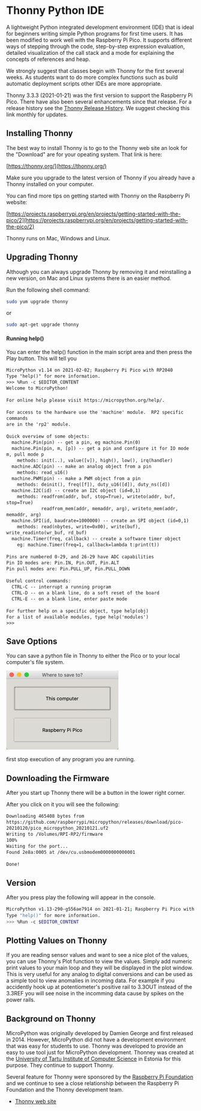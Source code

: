 # Thonny Python IDE
A lightweight Python integrated development environment (IDE) that is ideal for beginners writing simple Python programs for first time users.  It has been modified to work well with the Raspberry Pi Pico.  It supports different ways of stepping through the code, step-by-step expression evaluation, detailed visualization of the call stack and a mode for explaining the concepts of references and heap.

We strongly suggest that classes begin with Thonny for the first several weeks.  As students want to do more complex functions such as build automatic deployment scripts other IDEs are more appropriate.

Thonny 3.3.3 (2021-01-21) was the first version to support the Raspberry Pi Pico.  There have also been several enhancements since that release.  For a release history see the [Thonny Release History](https://github.com/thonny/thonny/blob/master/CHANGELOG.rst).  We suggest checking this link monthly for updates.

## Installing Thonny

The best way to install Thonny is to go to the Thonny web site an look for the "Download" are for your opeating system.  That link is here:

[https://thonny.org/](https://thonny.org/)

Make sure you upgrade to the latest version of Thonny if you already have a Thonny installed on your computer.

You can find more tips on getting started with Thonny on the Raspberry Pi website:

[https://projects.raspberrypi.org/en/projects/getting-started-with-the-pico/2](https://projects.raspberrypi.org/en/projects/getting-started-with-the-pico/2)


Thonny runs on Mac, Windows and Linux.

## Upgrading Thonny

Although you can always upgrade Thonny by removing it and reinstalling a new version, on Mac and Linux systems there is an easier method.

Run the following shell command:

```sh
sudo yum upgrade thonny
```

or

```sh
sudo apt-get upgrade thonny
```

#### Running help()
You can enter the help() function in the main script area and then press the Play button.  This will tell you 

```
MicroPython v1.14 on 2021-02-02; Raspberry Pi Pico with RP2040
Type "help()" for more information.
>>> %Run -c $EDITOR_CONTENT
Welcome to MicroPython!

For online help please visit https://micropython.org/help/.

For access to the hardware use the 'machine' module.  RP2 specific commands
are in the 'rp2' module.

Quick overview of some objects:
  machine.Pin(pin) -- get a pin, eg machine.Pin(0)
  machine.Pin(pin, m, [p]) -- get a pin and configure it for IO mode m, pull mode p
    methods: init(..), value([v]), high(), low(), irq(handler)
  machine.ADC(pin) -- make an analog object from a pin
    methods: read_u16()
  machine.PWM(pin) -- make a PWM object from a pin
    methods: deinit(), freq([f]), duty_u16([d]), duty_ns([d])
  machine.I2C(id) -- create an I2C object (id=0,1)
    methods: readfrom(addr, buf, stop=True), writeto(addr, buf, stop=True)
             readfrom_mem(addr, memaddr, arg), writeto_mem(addr, memaddr, arg)
  machine.SPI(id, baudrate=1000000) -- create an SPI object (id=0,1)
    methods: read(nbytes, write=0x00), write(buf), write_readinto(wr_buf, rd_buf)
  machine.Timer(freq, callback) -- create a software timer object
    eg: machine.Timer(freq=1, callback=lambda t:print(t))

Pins are numbered 0-29, and 26-29 have ADC capabilities
Pin IO modes are: Pin.IN, Pin.OUT, Pin.ALT
Pin pull modes are: Pin.PULL_UP, Pin.PULL_DOWN

Useful control commands:
  CTRL-C -- interrupt a running program
  CTRL-D -- on a blank line, do a soft reset of the board
  CTRL-E -- on a blank line, enter paste mode

For further help on a specific object, type help(obj)
For a list of available modules, type help('modules')
>>> 
```
## Save Options
You can save a python file in Thonny to either the Pico or to your local computer's file system.

![](../img/save-local-pico.png)

first stop execution of any program you are running.

## Downloading the Firmware
After you start up Thonny there will be a button in the lower right corner.

After you click on it you will see the following:
```
Downloading 465408 bytes from https://github.com/raspberrypi/micropython/releases/download/pico-20210120/pico_micropython_20210121.uf2
Writing to /Volumes/RPI-RP2/firmware
100%
Waiting for the port...
Found 2e8a:0005 at /dev/cu.usbmodem0000000000001

Done!
```

## Version
After you press play the following will appear in the console.

```sh
MicroPython v1.13-290-g556ae7914 on 2021-01-21; Raspberry Pi Pico with RP2040
Type "help()" for more information.
>>> %Run -c $EDITOR_CONTENT
```

## Plotting Values on Thonny

If you are reading sensor values and want to see a nice plot of the values, you can use Thonny's Plot function to view the values.  Simply add numeric print values to your main loop and they will be displayed in the plot window.  This is very useful for any analog to digital conversions and can be used as a simple tool to view anomalies in incoming data.  For example if you accidently hook up at potentiometer's positive rail to 3.3OUT instead of the 3.3REF you will see noise in the incomming data cause by spikes on the power rails.

## Background on Thonny

MicroPython was originally developed by Damien George and first released in 2014.  However, MicroPython did not have a development environment that was easy for students to use.  Thonny was developed to provide an easy to use tool just for MicroPython development.  Thonney was created at the [University of Tartu Institute of Computer Science](https://www.cs.ut.ee/en) in Estonia for this purpose.  They continue to support Thonny.

Several feature for Thonny were sponsored by the [Raspberry Pi Foundation](glossary#raspberry-pi-foundation) and we continue to see a close relationship between the Raspberry Pi Foundation and the Thonny development team.

* [Thonny web site](https://thonny.org/)